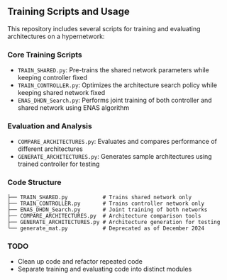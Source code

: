 ## Training Scripts and Usage

This repository includes several scripts for training and evaluating architectures on a hypernetwork:

### Core Training Scripts
- `TRAIN_SHARED.py`: Pre-trains the shared network parameters while keeping controller fixed
- `TRAIN_CONTROLLER.py`: Optimizes the architecture search policy while keeping shared network fixed  
- `ENAS_DHDN_Search.py`: Performs joint training of both controller and shared network using ENAS algorithm

### Evaluation and Analysis
- `COMPARE_ARCHITECTURES.py`: Evaluates and compares performance of different architectures
- `GENERATE_ARCHITECTURES.py`: Generates sample architectures using trained controller for testing

### Code Structure
```
├── TRAIN_SHARED.py           # Trains shared network only
├── TRAIN_CONTROLLER.py       # Trains controller network only
├── ENAS_DHDN_Search.py       # Joint training of both networks
├── COMPARE_ARCHITECTURES.py  # Architecture comparison tools
├── GENERATE_ARCHITECTURES.py # Architecture generation for testing
└── generate_mat.py           # Deprecated as of December 2024
```

### TODO
- Clean up code and refactor repeated code
- Separate training and evaluating code into distinct modules